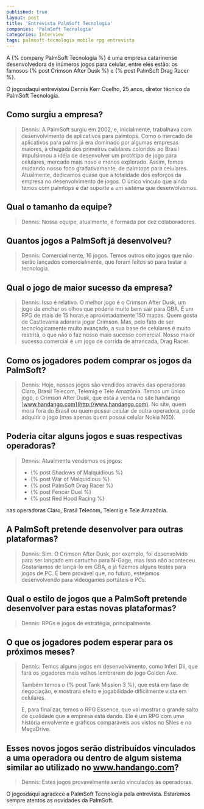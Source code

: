```yaml
---
published: true
layout: post
title: 'Entrevista PalmSoft Tecnologia'
companies: 'PalmSoft Tecnologia'
categories: Interview
tags: palmsoft-tecnologia mobile rpg entrevista
---
```

A {% company PalmSoft Tecnologia %} é uma empresa catarinense desenvolvedora de in&uacute;meros jogos para celular, entre eles est&atilde;o: os famosos {% post Crimson After Dusk %} e {% post PalmSoft Drag Racer %}.

O jogosdaqui entrevistou Dennis Kerr Coelho, 25 anos, diretor t&eacute;cnico da PalmSoft Tecnologia.

## Como surgiu a empresa?
> Dennis: A PalmSoft surgiu em 2002, e, inicialmente, trabalhava com desenvolvimento de aplicativos para palmtops. Como o mercado de aplicativos para palms j&aacute; era dominado por algumas empresas maiores, a chegada dos primeiros celulares coloridos ao Brasil impulsionou a id&eacute;ia de desenvolver um prot&oacute;tipo de jogo para celulares, mercado mais novo e menos explorado. Assim, fomos mudando nosso foco gradativamente, de palmtops para celulares. Atualmente, dedicamos quase que a totalidade dos esfor&ccedil;os da empresa no desenvolvimento de jogos. O &uacute;nico v&iacute;nculo que ainda temos com palmtops &eacute; dar  suporte a um sistema que desenvolvemos.

## Qual o tamanho da equipe?
> Dennis: Nossa equipe, atualmente, &eacute; formada por dez colaboradores.

## Quantos jogos a PalmSoft j&aacute; desenvolveu?
> Dennis: Comercialmente, 16 jogos. Temos outros oito jogos que n&atilde;o ser&atilde;o lan&ccedil;ados comercialmente, que foram feitos s&oacute; para testar a tecnologia.


## Qual o jogo de maior sucesso da empresa?
> Dennis: Isso &eacute; relativo. O melhor jogo &eacute; o Crimson After Dusk, um jogo de encher os olhos que poderia muito bem sair para GBA. &Eacute; um RPG de mais de 15 horas,e aproximadamente 150 mapas. Quem gosta de Castlevania adoraria jogar Crimson. Mas, pelo fato de ser tecnologicamente muito avan&ccedil;ado, a sua base de celulares &eacute; muito restrita, o que n&atilde;o o faz nosso maio sucesso comercial. Nosso maior sucesso comercial &eacute; um jogo de corrida de arrancada, Drag Racer.

## Como os jogadores podem comprar os jogos da PalmSoft?
> Dennis: Hoje, nossos jogos s&atilde;o vendidos atrav&eacute;s das operadoras Claro, Brasil Telecom, Telemig e Tele Amaz&ocirc;nia. Temos um &uacute;nico jogo, o Crimson After Dusk, que est&aacute; a venda no site handango [www.handango.com](http://www.handango.com). No site, quem mora fora do Brasil ou quem possui celular de outra operadora, pode adquirir o jogo (mas apenas quem possui celular Nokia N60).

## Poderia citar alguns jogos e suas respectivas operadoras?
> Dennis: Atualmente vendemos os jogos: 
> 
> * {% post Shadows of Malquidious %}
> * {% post War of Malquidious %}
> * {% post PalmSoft Drag Racer %}
> * {% post Fencer Duel %}
> * {% post Red Hood Racing %}
> 
nas operadoras Claro, Brasil Telecom, Telemig e Tele Amaz&ocirc;nia.

## A PalmSoft pretende desenvolver para outras plataformas?
> Dennis: Sim. O Crimson After Dusk, por exemplo, foi desenvolvido para ser lan&ccedil;ado em cartucho para N-Gage, mas isso n&atilde;o aconteceu. Gostar&iacute;amos de lan&ccedil;&aacute;-lo em GBA, e j&aacute; fizemos alguns testes para jogos de PC. &Eacute; bem prov&aacute;vel que, no futuro, estejamos desenvolvendo para videogames port&aacute;teis e PCs.

## Qual o estilo de jogos que a PalmSoft pretende desenvolver para estas novas plataformas?

> Dennis: RPGs e jogos de estrat&eacute;gia, principalmente.

## O que os jogadores podem esperar para os pr&oacute;ximos meses?
> Dennis: Temos alguns jogos em desenvolvimento, como Inferi Dii, que far&aacute; os jogadores mais velhos lembrarem do jogo Golden Axe. 
> 
> Tamb&eacute;m temos o {% post Tank Mission 3 %}, que est&aacute; em fase de negocia&ccedil;&atilde;o, e mostrar&aacute; efeito e jogabilidade dificilmente vista em celulares.
> 
> E, para finalizar, temos o RPG Essence, que vai mostrar o grande salto de qualidade que a empresa est&aacute; dando. Ele &eacute; um RPG com uma hist&oacute;ria envolvente e gr&aacute;ficos compar&aacute;veis aos vistos no SNes e no MegaDrive.


## Esses novos jogos ser&atilde;o distribu&iacute;dos vinculados a uma operadora ou dentro de algum sistema similar ao utilizado no www.handango.com?
> Dennis: Estes jogos provavelmente ser&atilde;o vinculados &agrave;s operadoras.

O jogosdaqui agradece a PalmSoft Tecnologia pela entrevista. Estaremos sempre atentos as novidades da PalmSoft.
